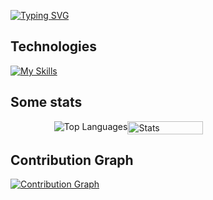 [![Typing SVG](https://readme-typing-svg.demolab.com?font=Product+Sans&weight=600&size=30&pause=1000&color=F5F5F5&vCenter=true&random=true&width=435&lines=Flutter;Android;iOS)](https://git.io/typing-svg)

## Technologies
[![My Skills](https://skillicons.dev/icons?i=dart,flutter,python,androidstudio,idea,pycharm,vscode,visualstudio,github,git,mysql,postgresql,sqlite,supabase,postman,gcp,expressjs,nodejs,npm,powershell,typescript,javascript,docker,deno,neovim,firebase,apple,figma&theme=dark&perline=15)](https://skillicons.dev)

## Some stats
<div style="display: flex; justify-content: center;">
  <img src="https://github-readme-stats.vercel.app/api/top-langs/?username=heimin22&theme=neon&layout=compact&hide_border=true" alt="Top Languages" style="width: 37%, height: 40%;" />
  <img src="https://github-readme-stats.vercel.app/api?username=heimin22&show_icons=true&theme=neon&hide_border=true" alt="Stats" style="width: 49%;" />
</div>

## Contribution Graph
[![Contribution Graph](https://github-readme-activity-graph.vercel.app/graph?username=heimin22&bg_color=f5f5f5&color=151df4&line=6c9cea&point=12268c&area=true&hide_border=true)](https://github.com/ashutosh00710/github-readme-activity-graph)
